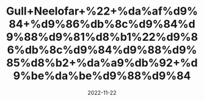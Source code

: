 ---
title: 'Gull+Neelofar+%22+%da%af%d9%84+%d9%86%db%8c%d9%84%d9%88%d9%81%d8%b1%22%d9%86%db%8c%d9%84%d9%88%d9%85%d8%b2+%da%a9%db%92+%d9%be%da%be%d9%88%d9%84'
date: '2022-11-22' 
metatag: '' 
inventory: '0' 
draft: false 
# meta description 
shortDescripton: '+%22+Dry+Nilofar+Flower+%22+It+is+specially+indicated+in+piles%2c+dyspepsia+and+diarrhoea.+Its+flowers+are+indicated+in+%2cgiddiness%2c+burning+sensation%2c+inflammatory+ailments+of+brain.+Its+filaments+are+specially+indicated+in+bleeding+piles.'
description: 'Flower+%d9%be%da%be%d9%88%d9%84'
longdescription: ''
tags: ''
brand: ''
subCategory: ''
unit: '50 gm-Pk'
sellCount: '0'
featured: True
# product Price
price: '80.0'
# Product Short Description
shortDescription: '+%22+Dry+Nilofar+Flower+%22+It+is+specially+indicated+in+piles%2c+dyspepsia+and+diarrhoea.+Its+flowers+are+indicated+in+%2cgiddiness%2c+burning+sensation%2c+inflammatory+ailments+of+brain.+Its+filaments+are+specially+indicated+in+bleeding+piles.'
productID: '84D59A20-3426-ED11-9968-005056B3A416'
type: 'products'
category: 'Flower+%d9%be%da%be%d9%88%d9%84' 
thumnailproduct: 'https://eraconnect.blob.core.windows.net/product-images/aminsaddiquidawakhana/84D59A20-3426-ED11-9968-005056B3A416.webp' 
images:
  - image: 'https://eraconnect.blob.core.windows.net/product-images/aminsaddiquidawakhana/84D59A20-3426-ED11-9968-005056B3A416.webp'  
Variants:
---